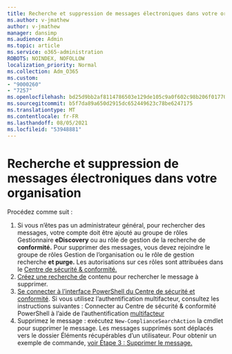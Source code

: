 ```yaml
---
title: Recherche et suppression de messages électroniques dans votre organisation
ms.author: v-jmathew
author: v-jmathew
manager: dansimp
ms.audience: Admin
ms.topic: article
ms.service: o365-administration
ROBOTS: NOINDEX, NOFOLLOW
localization_priority: Normal
ms.collection: Adm_O365
ms.custom:
- "9000260"
- "7257"
ms.openlocfilehash: bd25d9bb2af8114786503e129de105c9a0f602c98b206f01770605d1957e3a1b
ms.sourcegitcommit: b5f7da89a650d2915dc652449623c78be6247175
ms.translationtype: MT
ms.contentlocale: fr-FR
ms.lasthandoff: 08/05/2021
ms.locfileid: "53948881"
---
```

# <a name="search-for-and-delete-email-messages-in-your-organization"></a>Recherche et suppression de messages électroniques dans votre organisation

Procédez comme suit :

1. Si vous n’êtes pas un administrateur général, pour rechercher des messages, votre compte doit être ajouté au groupe de rôles Gestionnaire **eDiscovery** ou au rôle de gestion de la recherche de **conformité.** Pour supprimer des messages, vous  devez rejoindre le groupe de rôles Gestion de l’organisation ou le rôle de gestion recherche **et purge.** Les autorisations sur ces rôles sont attribuées dans le [Centre de sécurité & conformité.](https://protection.office.com)
2. [Créez une recherche de](https://docs.microsoft.com/office365/securitycompliance/content-search) contenu pour rechercher le message à supprimer.
3. [Se connecter à l’interface PowerShell du Centre de sécurité et conformité](https://docs.microsoft.com/powershell/exchange/office-365-scc/connect-to-scc-powershell/connect-to-scc-powershell). Si vous utilisez l’authentification multifacteur, consultez les instructions suivantes : Connecter au Centre de sécurité & conformité PowerShell à l’aide de l’authentification [multifacteur](https://docs.microsoft.com/powershell/exchange/office-365-scc/connect-to-scc-powershell/mfa-connect-to-scc-powershell)
4. Supprimez le message : exécutez `New-ComplianceSearchAction` la cmdlet pour supprimer le message. Les messages supprimés sont déplacés vers le dossier Éléments récupérables d’un utilisateur. Pour obtenir un exemple de commande, [voir Étape 3 : Supprimer le message.](https://docs.microsoft.com/office365/securitycompliance/search-for-and-delete-messages-in-your-organization)
